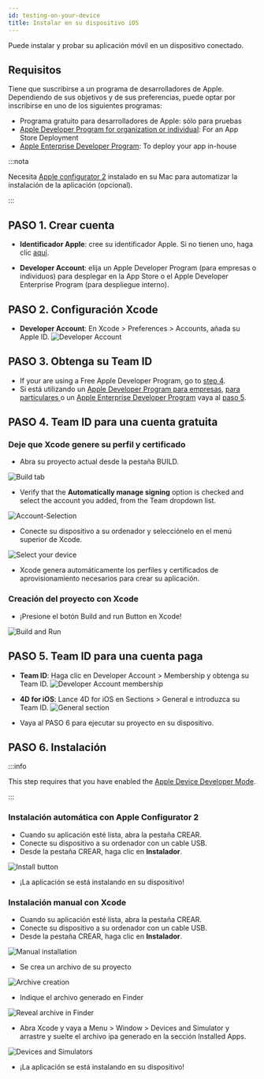 ```yaml
---
id: testing-on-your-device
title: Instalar en su dispositivo iOS
---
```


Puede instalar y probar su aplicación móvil en un dispositivo conectado.


## Requisitos

Tiene que suscribirse a un programa de desarrolladores de Apple. Dependiendo de sus objetivos y de sus preferencias, puede optar por inscribirse en uno de los siguientes programas:

* Programa gratuito para desarrolladores de Apple: sólo para pruebas
* [Apple Developer Program for organization or individual](https://developer.apple.com/programs/enroll/): For an App Store Deployment
* [Apple Enterprise Developer Program](https://developer.apple.com/programs/enterprise/): To deploy your app in-house


:::nota

Necesita [Apple configurator 2](https://itunes.apple.com/us/app/apple-configurator-2/id1037126344) instalado en su Mac para automatizar la instalación de la aplicación (opcional).

:::


## PASO 1. Crear cuenta

* **Identificador Apple**: cree su identificador Apple. Si no tienen uno, haga clic [aquí](https://appleid.apple.com/account#!&page=create).

* **Developer Account**: elija un Apple Developer Program (para empresas o individuos) para desplegar en la App Store o el Apple Developer Enterprise Program (para despliegue interno).

## PASO 2. Configuración Xcode

* **Developer Account**: En Xcode > Preferences > Accounts, añada su Apple ID. ![Developer Account](img/Developer-Account-4D-for-iOS.png)

## PASO 3. Obtenga su Team ID

* If your are using a Free Apple Developer Program, go to [step 4](#step-4-team-id-for-free-account).
* Si está utilizando un [Apple Developer Program para empresas](../tutorials/developer-program/register-apple-developer-program-organization), [ para particulares ](../tutorials/developer-program/register-apple-developer-program-individual) o un [Apple Enterprise Developer Program](../tutorials/developer-program/register-apple-developer-enterprise-program) vaya al [paso 5](#step-5-team-id-for-paid-subscription-account).

## PASO 4. Team ID para una cuenta gratuita

### Deje que Xcode genere su perfil y certificado

* Abra su proyecto actual desde la pestaña BUILD.

![Build tab](img/Open-your-project-Xcode-4D-for-iOS.png)

* Verify that the **Automatically manage signing** option is checked and select the account you added, from the Team dropdown list.

![Account-Selection](img/account-Selection-Free-Account.png)

* Conecte su dispositivo a su ordenador y selecciónelo en el menú superior de Xcode.

![Select your device](img/select-device-Free-Account.png)

* Xcode genera automáticamente los perfiles y certificados de aprovisionamiento necesarios para crear su aplicación.

### Creación del proyecto con Xcode

* ¡Presione el botón Build and run Button en Xcode!

![Build and Run](img/Build-Run-Free-Account.png)

## PASO 5. Team ID para una cuenta paga

* **Team ID**: Haga clic en Developer Account > Membership y obtenga su Team ID. ![Developer Account membership](img/Team-ID-4D-for-iOS.png)

* **4D for iOS**: Lance 4D for iOS en Sections > General e introduzca su Team ID. ![General section](img/Team-ID-General-Section-4D-for-iOS.png)

* Vaya al PASO 6 para ejecutar su proyecto en su dispositivo.

## PASO 6. Instalación


:::info

This step requires that you have enabled the [Apple Device Developer Mode](../../getting-started/requirements.md#apple-device-developer-mode).

:::

### Instalación automática con Apple Configurator 2

* Cuando su aplicación esté lista, abra la pestaña CREAR.
* Conecte su dispositivo a su ordenador con un cable USB.
* Desde la pestaña CREAR, haga clic en **Instalador**.

![Install button](img/Install-button-build-tab-4D-for-iOS.png)

* ¡La aplicación se está instalando en su dispositivo!

### Instalación manual con Xcode

* Cuando su aplicación esté lista, abra la pestaña CREAR.
* Conecte su dispositivo a su ordenador con un cable USB.
* Desde la pestaña CREAR, haga clic en **Instalador**.

![Manual installation](img/Manual-installation-4D-for-iOS.png)

* Se crea un archivo de su proyecto

![Archive creation](img/Archive-creation.png)

* Indique el archivo generado en Finder

![Reveal archive in Finder](img/Reveal-archive-in-Finder.png)

* Abra Xcode y vaya a Menu > Window > Devices and Simulator y arrastre y suelte el archivo ipa generado en la sección Installed Apps.

![Devices and Simulators](img/Devices-and-Simulators-4D-for-iOS.png)

* ¡La aplicación se está instalando en su dispositivo!






